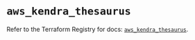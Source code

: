 # `aws_kendra_thesaurus`

Refer to the Terraform Registry for docs: [`aws_kendra_thesaurus`](https://registry.terraform.io/providers/hashicorp/aws/6.8.0/docs/resources/kendra_thesaurus).
